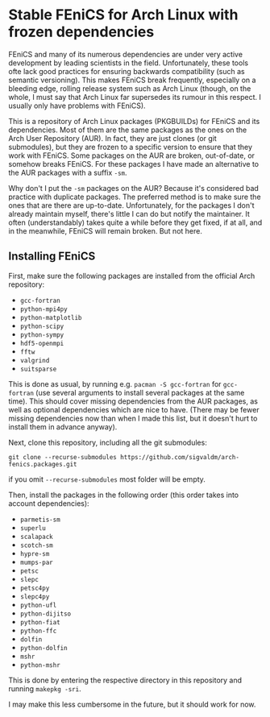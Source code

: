 # Stable FEniCS for Arch Linux with frozen dependencies
FEniCS and many of its numerous dependencies are under very active development by leading scientists in the field. Unfortunately, these tools ofte lack good practices for ensuring backwards compatibility (such as semantic versioning). This makes FEniCS break frequently, especially on a bleeding edge, rolling release system such as Arch Linux (though, on the whole, I must say that Arch Linux far supersedes its rumour in this respect. I usually only have problems with FEniCS).

This is a repository of Arch Linux packages (PKGBUILDs) for FEniCS and its dependencies. Most of them are the same packages as the ones on the Arch User Repository (AUR). In fact, they are just clones (or git submodules), but they are frozen to a specific version to ensure that they work with FEniCS. Some packages on the AUR are broken, out-of-date, or somehow breaks FEniCS. For these packages I have made an alternative to the AUR packages with a suffix `-sm`.

Why don't I put the `-sm` packages on the AUR? Because it's considered bad practice with duplicate packages. The preferred method is to make sure the ones that are there are up-to-date. Unfortunately, for the packages I don't already maintain myself, there's little I can do but notify the maintainer. It often (understandably) takes quite a while before they get fixed, if at all, and in the meanwhile, FEniCS will remain broken. But not here.

## Installing FEniCS

First, make sure the following packages are installed from the official Arch repository:

- `gcc-fortran`
- `python-mpi4py`
- `python-matplotlib`
- `python-scipy`
- `python-sympy`
- `hdf5-openmpi`
- `fftw`
- `valgrind`
- `suitsparse`

This is done as usual, by running e.g. `pacman -S gcc-fortran` for `gcc-fortran` (use several arguments to install several packages at the same time). This should cover missing dependencies from the AUR packages, as well as optional dependencies which are nice to have. (There may be fewer missing dependencies now than when I made this list, but it doesn't hurt to install them in advance anyway).

Next, clone this repository, including all the git submodules:
```
git clone --recurse-submodules https://github.com/sigvaldm/arch-fenics.packages.git
```
if you omit `--recurse-submodules` most folder will be empty.

Then, install the packages in the following order (this order takes into account dependencies):

- `parmetis-sm`
- `superlu`
- `scalapack`
- `scotch-sm`
- `hypre-sm`
- `mumps-par`
- `petsc`
- `slepc`
- `petsc4py`
- `slepc4py`
- `python-ufl`
- `python-dijitso`
- `python-fiat`
- `python-ffc`
- `dolfin`
- `python-dolfin`
- `mshr`
- `python-mshr`

This is done by entering the respective directory in this repository and running `makepkg -sri`.

I may make this less cumbersome in the future, but it should work for now.
